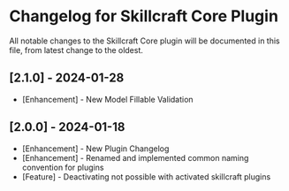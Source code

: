 # Changelog for Skillcraft Core Plugin

All notable changes to the Skillcraft Core plugin will be documented in this file, from latest change to the oldest.

## [2.1.0] - 2024-01-28
- [Enhancement] - New Model Fillable Validation


## [2.0.0] - 2024-01-18
- [Enhancement] - New Plugin Changelog
- [Enhancement] - Renamed and implemented common naming convention for plugins
- [Feature] - Deactivating not possible with activated skillcraft plugins
